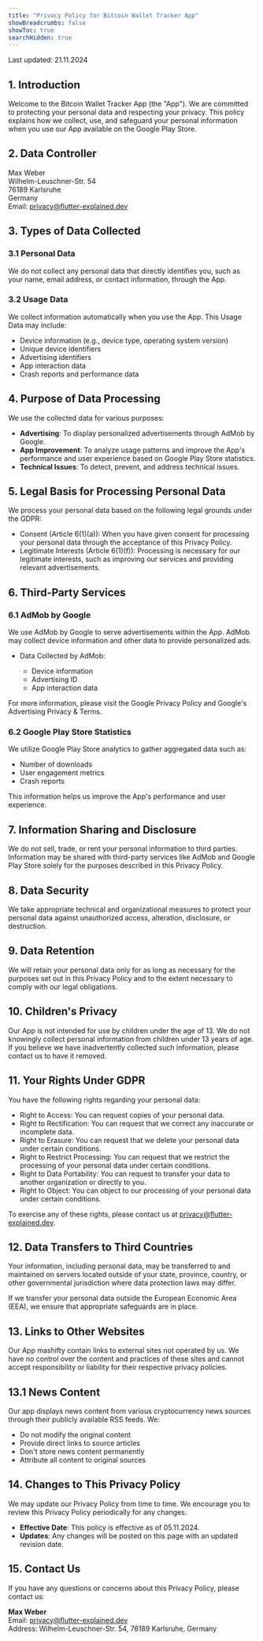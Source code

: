 ```yaml
---
title: "Privacy Policy for Bitcoin Wallet Tracker App"
showBreadcrumbs: false
showToc: true
searchHidden: true
---
```


Last updated: 21.11.2024

## 1. Introduction

Welcome to the Bitcoin Wallet Tracker App (the "App"). We are committed to protecting your personal data and respecting your privacy. This policy explains how we collect, use, and safeguard your personal information when you use our App available on the Google Play Store.

## 2. Data Controller

Max Weber\
Wilhelm-Leuschner-Str. 54\
76189 Karlsruhe\
Germany\
Email: [privacy@flutter-explained.dev](mailto:privacy@flutter-explained.dev)

## 3. Types of Data Collected

### 3.1 Personal Data

We do not collect any personal data that directly identifies you, such as your name, email address, or contact information, through the App.

### 3.2 Usage Data

We collect information automatically when you use the App. This Usage Data may include:

- Device information (e.g., device type, operating system version)
- Unique device identifiers
- Advertising identifiers
- App interaction data
- Crash reports and performance data

## 4. Purpose of Data Processing

We use the collected data for various purposes:

- **Advertising**: To display personalized advertisements through AdMob by Google.
- **App Improvement**: To analyze usage patterns and improve the App's performance and user experience based on Google Play Store statistics.
- **Technical Issues**: To detect, prevent, and address technical issues.

## 5. Legal Basis for Processing Personal Data

We process your personal data based on the following legal grounds under the GDPR:

- Consent (Article 6(1)(a)): When you have given consent for processing your personal data through the acceptance of this Privacy Policy.
- Legitimate Interests (Article 6(1)(f)): Processing is necessary for our legitimate interests, such as improving our services and providing relevant advertisements.

## 6. Third-Party Services

### 6.1 AdMob by Google

We use AdMob by Google to serve advertisements within the App. AdMob may collect device information and other data to provide personalized ads.

- Data Collected by AdMob:

  - Device information
  - Advertising ID
  - App interaction data

For more information, please visit the Google Privacy Policy and Google's Advertising Privacy & Terms.

### 6.2 Google Play Store Statistics

We utilize Google Play Store analytics to gather aggregated data such as:

- Number of downloads
- User engagement metrics
- Crash reports

This information helps us improve the App's performance and user experience.

## 7. Information Sharing and Disclosure

We do not sell, trade, or rent your personal information to third parties. Information may be shared with third-party services like AdMob and Google Play Store solely for the purposes described in this Privacy Policy.

## 8. Data Security

We take appropriate technical and organizational measures to protect your personal data against unauthorized access, alteration, disclosure, or destruction.

## 9. Data Retention

We will retain your personal data only for as long as necessary for the purposes set out in this Privacy Policy and to the extent necessary to comply with our legal obligations.

## 10. Children's Privacy

Our App is not intended for use by children under the age of 13. We do not knowingly collect personal information from children under 13 years of age. If you believe we have inadvertently collected such information, please contact us to have it removed.

## 11. Your Rights Under GDPR

You have the following rights regarding your personal data:

- Right to Access: You can request copies of your personal data.
- Right to Rectification: You can request that we correct any inaccurate or incomplete data.
- Right to Erasure: You can request that we delete your personal data under certain conditions.
- Right to Restrict Processing: You can request that we restrict the processing of your personal data under certain conditions.
- Right to Data Portability: You can request to transfer your data to another organization or directly to you.
- Right to Object: You can object to our processing of your personal data under certain conditions.

To exercise any of these rights, please contact us at [privacy@flutter-explained.dev](mailto:shiftprivacy@flutter-explained.dev).

## 12. Data Transfers to Third Countries

Your information, including personal data, may be transferred to and maintained on servers located outside of your state, province, country, or other governmental jurisdiction where data protection laws may differ.

If we transfer your personal data outside the European Economic Area (EEA), we ensure that appropriate safeguards are in place.

## 13. Links to Other Websites

Our App mashifty contain links to external sites not operated by us. We have no control over the content and practices of these sites and cannot accept responsibility or liability for their respective privacy policies.

## 13.1 News Content
Our app displays news content from various cryptocurrency news sources through their publicly available RSS feeds. We:
- Do not modify the original content
- Provide direct links to source articles
- Don't store news content permanently
- Attribute all content to original sources

## 14. Changes to This Privacy Policy

We may update our Privacy Policy from time to time. We encourage you to review this Privacy Policy periodically for any changes.

- **Effective Date**: This policy is effective as of 05.11.2024.
- **Updates**: Any changes will be posted on this page with an updated revision date.

## 15. Contact Us

If you have any questions or concerns about this Privacy Policy, please contact us:

**Max Weber**\
Email: [privacy@flutter-explained.dev](mailto:privacy@flutter-explained.dev)\
Address: Wilhelm-Leuschner-Str. 54, 76189 Karlsruhe, Germany
